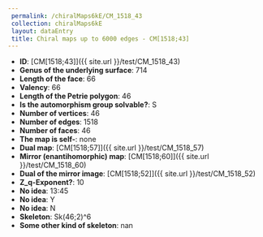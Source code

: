 ```yaml
--- 
 permalink: /chiralMaps6kE/CM_1518_43 
 collection: chiralMaps6kE
 layout: dataEntry
 title: Chiral maps up to 6000 edges - CM[1518;43]
---
```


- **ID**: [CM[1518;43]]({{ site.url }}/test/CM_1518_43)
- **Genus of the underlying surface**: 714
- **Length of the face**: 66
- **Valency**: 66
- **Length of the Petrie polygon**: 46
- **Is the automorphism group solvable?**: S
- **Number of vertices**: 46
- **Number of edges**: 1518
- **Number of faces**: 46
- **The map is self-**: none
- **Dual map**: [CM[1518;57]]({{ site.url }}/test/CM_1518_57)
- **Mirror (enantihomorphic) map**: [CM[1518;60]]({{ site.url }}/test/CM_1518_60)
- **Dual of the mirror image**: [CM[1518;52]]({{ site.url }}/test/CM_1518_52)
- **Z_q-Exponent?**: 10
- **No idea**:  13:45
- **No idea**: Y
- **No idea**: N
- **Skeleton**: Sk(46;2)^6
- **Some other kind of skeleton**: nan

